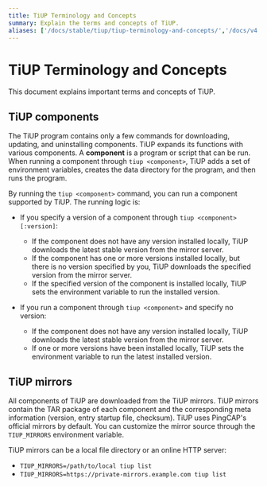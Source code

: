 ```yaml
---
title: TiUP Terminology and Concepts
summary: Explain the terms and concepts of TiUP.
aliases: ['/docs/stable/tiup/tiup-terminology-and-concepts/','/docs/v4.0/tiup/tiup-terminology-and-concepts/']
---
```


# TiUP Terminology and Concepts

This document explains important terms and concepts of TiUP.

## TiUP components

The TiUP program contains only a few commands for downloading, updating, and uninstalling components. TiUP expands its functions with various components. A **component** is a program or script that can be run. When running a component through `tiup <component>`, TiUP adds a set of environment variables, creates the data directory for the program, and then runs the program.

By running the `tiup <component>` command, you can run a component supported by TiUP. The running logic is:

+ If you specify a version of a component through `tiup <component>[:version]`:

    - If the component does not have any version installed locally, TiUP downloads the latest stable version from the mirror server.
    - If the component has one or more versions installed locally, but there is no version specified by you, TiUP downloads the specified version from the mirror server.
    - If the specified version of the component is installed locally, TiUP sets the environment variable to run the installed version.

+ If you run a component through `tiup <component>` and specify no version:

    - If the component does not have any version installed locally, TiUP downloads the latest stable version from the mirror server.
    - If one or more versions have been installed locally, TiUP sets the environment variable to run the latest installed version.

## TiUP mirrors

All components of TiUP are downloaded from the TiUP mirrors. TiUP mirrors contain the TAR package of each component and the corresponding meta information (version, entry startup file, checksum). TiUP uses PingCAP's official mirrors by default. You can customize the mirror source through the `TIUP_MIRRORS` environment variable.

TiUP mirrors can be a local file directory or an online HTTP server:

+ `TIUP_MIRRORS=/path/to/local tiup list`
+ `TIUP_MIRRORS=https://private-mirrors.example.com tiup list`
